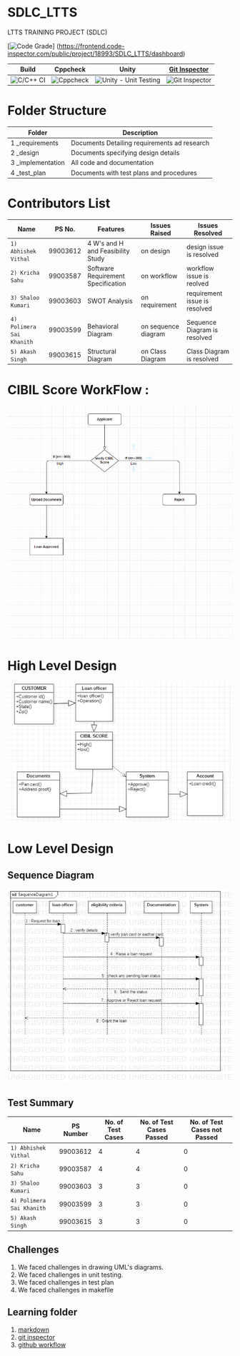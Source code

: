 # SDLC_LTTS
LTTS TRAINING PROJECT (SDLC)

[![Code Grade](https://www.code-inspector.com/project/18993/status/svg)] (https://frontend.code-inspector.com/public/project/18993/SDLC_LTTS/dashboard)

Build | Cppcheck | Unity | [Git Inspector](https://99003612.github.io/SDLC_LTTS/result)
------|----------|-------|--------------
![C/C++ CI](https://github.com/99003612/SDLC_LTTS/workflows/C/C++%20CI/badge.svg) | ![Cppcheck](https://github.com/99003612/SDLC_LTTS/workflows/Cppcheck/badge.svg) | ![Unity - Unit Testing](https://github.com/99003612/SDLC_LTTS/workflows/Unity%20-%20Unit%20Testing/badge.svg) | ![Git Inspector](https://github.com/99003612/SDLC_LTTS/workflows/Git%20Inspector/badge.svg)

# Folder Structure

Folder |  Description
------------- | -------------
1 _requirements | Documents Detailing requirements ad research
2 _design  | Documents specifying design details
3 _implementation | All code and documentation
4 _test_plan | Documents with test plans and procedures

# Contributors List

Name                     |  PS No.   | Features                         | Issues Raised       | Issues Resolved
-------------------------|-----------|----------------------------------|---------------------|---------------------------------
`1) Abhishek Vithal`     | 99003612  |4 W's and H and Feasibility Study | on design           | design issue is resolved
`2) Kricha Sahu`         | 99003587  |Software Requirement Specification| on workflow         | workflow issue is reolved
`3) Shaloo Kumari`       | 99003603  |SWOT Analysis                     | on requirement      | requirement issue is resolved
`4) Polimera Sai Khanith`| 99003599  |Behavioral Diagram                | on sequence diagram | Sequence Diagram is resolved
`5) Akash Singh`         | 99003615  |Structural Diagram                | on Class Diagram    | Class Diagram is resolved

# CIBIL Score WorkFlow :


![alt text](https://github.com/99003612/SDLC_LTTS/blob/main/CIBIL%20SCORE%20WORKFLOW.png)

# High Level Design

![alt text](https://github.com/99003612/SDLC_LTTS/blob/main/Class%20Diagram.png)




# Low Level Design

## Sequence Diagram 
![alt text](https://github.com/99003612/SDLC_LTTS/blob/main/SequenceDiagram1.png)

## Test Summary

Name | PS Number | No. of Test Cases | No. of Test Cases Passed | No. of Test Cases not Passed 
-----|-----------|-------------------|--------------------------|------------------------------
`1) Abhishek Vithal`     | 99003612  | 4  | 4  | 0
`2) Kricha Sahu`         | 99003587  | 4  | 4  | 0
`3) Shaloo Kumari`       | 99003603  | 3  | 3  | 0
`4) Polimera Sai Khanith`| 99003599  | 3  | 3  | 0
`5) Akash Singh`         | 99003615  | 3  | 3  | 0



## Challenges

1. We faced challenges in drawing UML's diagrams.
2. We faced challenges in unit testing.
3. We faced challenges in test plan
4. We faced challenges in makefile

## Learning folder
1. [markdown](https://github.com/adam-p/markdown-here/wiki/Markdown-Cheatsheet)
2. [git inspector](https://github.com/ejwa/gitinspector.git)
3. [github workflow](https://docs.github.com/en/actions/learn-github-action)


